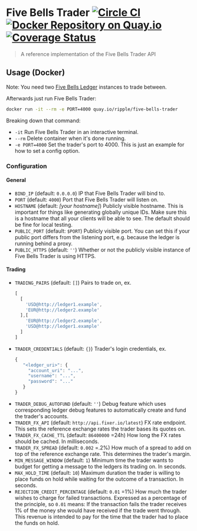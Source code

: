 # Five Bells Trader [![Circle CI](https://circleci.com/gh/ripple/five-bells-trader/tree/master.svg?style=svg&circle-token=048dca3034e51bc8b860ccf2e518f0b431e59b38)](https://circleci.com/gh/ripple/five-bells-trader/tree/master) [![Docker Repository on Quay.io](https://quay.io/repository/ripple/five-bells-trader/status?token=e232cc8f-9d65-4e41-9cac-dbce38ede72f "Docker Repository on Quay.io")](https://quay.io/repository/ripple/five-bells-trader) [![Coverage Status](https://coveralls.io/repos/ripple/five-bells-trader/badge.svg?branch=master&t=nRjW7M)](https://coveralls.io/r/ripple/five-bells-trader?branch=master)

> A reference implementation of the Five Bells Trader API

## Usage (Docker)

Note: You need two [Five Bells Ledger](https://github.com/ripple/five-bells-ledger) instances to trade between.

Afterwards just run Five Bells Trader:

``` sh
docker run -it --rm -e PORT=4000 quay.io/ripple/five-bells-trader
```

Breaking down that command:

* `-it` Run Five Bells Trader in an interactive terminal.
* `--rm` Delete container when it's done running.
* `-e PORT=4000` Set the trader's port to 4000. This is just an example for how to set a config option.

### Configuration

#### General

* `BIND_IP` (default: `0.0.0.0`) IP that Five Bells Trader will bind to.
* `PORT` (default: `4000`) Port that Five Bells Trader will listen on.
* `HOSTNAME` (default: *[your hostname]*) Publicly visible hostname. This is important for things like generating globally unique IDs. Make sure this is a hostname that all your clients will be able to see. The default should be fine for local testing.
* `PUBLIC_PORT` (default: `$PORT`) Publicly visible port. You can set this if your public port differs from the listening port, e.g. because the ledger is running behind a proxy.
* `PUBLIC_HTTPS` (default: `''`) Whether or not the publicly visible instance of Five Bells Trader is using HTTPS.

#### Trading

* `TRADING_PAIRS` (default: `[]`) Pairs to trade on, ex.
  ``` js
  [
    [
      'USD@http://ledger1.example',
      'EUR@http://ledger2.example'
    ],[
      'EUR@http://ledger2.example',
      'USD@http://ledger1.example'
    ]
  ]
  ```
* `TRADER_CREDENTIALS` (default: `{}`) Trader's login credentials, ex.
  ``` js
  {
     "<ledger_uri>": {
       "account_uri": "...",
       "username": "...",
       "password": "..."
     }
  }
  ```
* `TRADER_DEBUG_AUTOFUND` (default: `''`) Debug feature which uses corresponding ledger debug features to automatically create and fund the trader's accounts.
* `TRADER_FX_API` (default: `http://api.fixer.io/latest`) FX rate endpoint. This sets the reference exchange rates the trader bases its quotes on.
* `TRADER_FX_CACHE_TTL` (default: `86400000` =24h) How long the FX rates should be cached. In milliseconds.
* `TRADER_FX_SPREAD` (default: `0.002` =.2%) How much of a spread to add on top of the reference exchange rate. This determines the trader's margin.
* `MIN_MESSAGE_WINDOW` (default: `1`) Minimum time the trader wants to budget for getting a message to the ledgers its trading on. In seconds.
* `MAX_HOLD_TIME` (default: `10`) Maximum duration the trader is willing to place funds on hold while waiting for the outcome of a transaction. In seconds.
* `REJECTION_CREDIT_PERCENTAGE` (default: `0.01` =1%) How much the trader wishes to charge for failed transactions. Expressed as a percentage of the principle, so `0.01` means: If the transaction fails the trader receives 1% of the money she would have received if the trade went through. This revenue is intended to pay for the time that the trader had to place the funds on hold.
